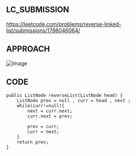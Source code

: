 ## LC_SUBMISSION
https://leetcode.com/problems/reverse-linked-list/submissions/1786046064/
## APPROACH
![Image](https://github.com/user-attachments/assets/2f9bcf56-4722-4f69-b3d0-16ba830e83c4)
## CODE

    public ListNode reverseList(ListNode head) {
        ListNode prev = null , curr = head , next ;
        while(curr!=null){
            next = curr.next;
            curr.next = prev;

            prev = curr;
            curr = next;
        }
        return prev;
    }

